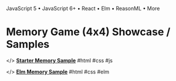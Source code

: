 
JavaScript 5 • JavaScript 6+ • React • Elm • ReasonML • More

# Memory Game (4x4) Showcase / Samples


</> [**Starter Memory Sample**](http://geraldb.github.io/memory/starter)  #html #css #js

</> [**Elm Memory Sample**](http://geraldb.github.io/memory/elm)  #html #css #elm
